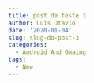 ```yaml
---
title: post de teste 3
author: Luis Otavio
date: '2020-01-04'
slug: slug-do-post-3
categories:
  - Android And Gmaing
tags:
  - New
---
```

